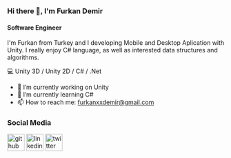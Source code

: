 ### Hi there 👋, I'm Furkan Demir
#### Software Engineer

I'm Furkan from Turkey and I developing Mobile and Desktop Aplication  with Unity. I really enjoy C# language, as well as interested data structures and algorithms.

:computer:  Unity 3D / Unity 2D / C# / .Net

- 🔭 I’m currently working on Unity 
- 🌱 I’m currently learning C# 
- 📫 How to reach me: furkanxxdemir@gmail.com 

### Social Media
[<img src='https://cdn.jsdelivr.net/npm/simple-icons@3.0.1/icons/github.svg' alt='github' height='40'>](https://github.com/muhammedfurkandemir)  [<img src='https://cdn.jsdelivr.net/npm/simple-icons@3.0.1/icons/linkedin.svg' alt='linkedin' height='40'>](https://www.linkedin.com/in/FurkanDemir/)  [<img src='https://cdn.jsdelivr.net/npm/simple-icons@3.0.1/icons/twitter.svg' alt='twitter' height='40'>](https://twitter.com/FurkanDemir)  


